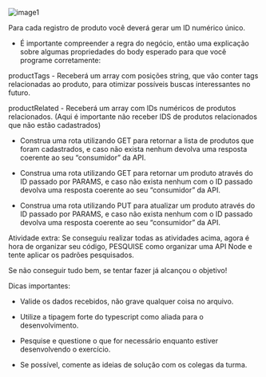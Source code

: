 ![image1](https://user-images.githubusercontent.com/93055468/230900659-947d99ad-3e02-4270-bfef-cdb62b66503c.png)

Para cada registro de produto você deverá gerar um ID numérico único. 

- É importante compreender a regra do negócio, então uma explicação sobre algumas propriedades do body esperado para que você programe corretamente:

productTags - Receberá um array com posições string, que vão conter tags relacionadas ao produto, para otimizar possíveis buscas interessantes no futuro.

productRelated - Receberá um array com IDs numéricos de produtos relacionados.  (Aqui é importante não receber IDS de produtos relacionados que não estão cadastrados)

- Construa uma rota utilizando GET para retornar a lista de produtos que foram cadastrados, e caso não exista nenhum devolva uma resposta coerente ao seu “consumidor” da API.

- Construa uma rota utilizando GET para retornar um produto através do ID passado por PARAMS, e caso não exista nenhum com o ID passado  devolva uma resposta coerente ao seu “consumidor” da API.

- Construa uma rota utilizando PUT para atualizar um produto através do ID passado por PARAMS, e caso não exista nenhum com o ID passado  devolva uma resposta coerente ao seu “consumidor” da API.

Atividade extra:
Se conseguiu realizar todas as atividades acima, agora é hora de organizar seu código, PESQUISE como organizar uma API Node e tente aplicar os padrões pesquisados.

Se não conseguir tudo bem, se tentar fazer já alcançou o objetivo!



Dicas importantes:

- Valide os dados recebidos, não grave qualquer coisa no arquivo.

- Utilize a tipagem forte do typescript como aliada para o desenvolvimento.

- Pesquise e questione o que for necessário enquanto estiver desenvolvendo o exercício. 

- Se possível, comente as ideias de solução com os colegas da turma. 
